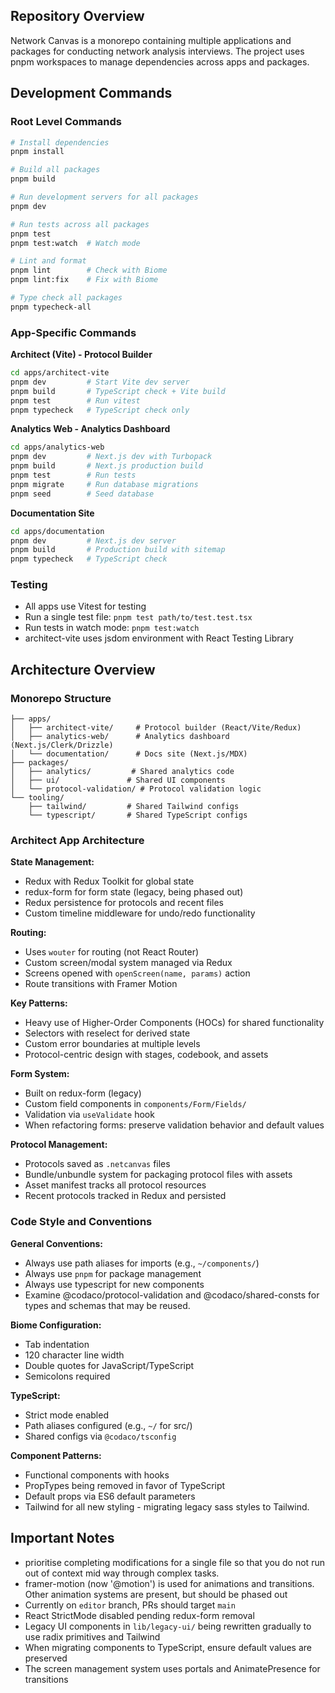 ## Repository Overview

Network Canvas is a monorepo containing multiple applications and packages for conducting network analysis interviews. The project uses pnpm workspaces to manage dependencies across apps and packages.

## Development Commands

### Root Level Commands

```bash
# Install dependencies
pnpm install

# Build all packages
pnpm build

# Run development servers for all packages
pnpm dev

# Run tests across all packages
pnpm test
pnpm test:watch  # Watch mode

# Lint and format
pnpm lint        # Check with Biome
pnpm lint:fix    # Fix with Biome

# Type check all packages
pnpm typecheck-all
```

### App-Specific Commands

**Architect (Vite) - Protocol Builder**

```bash
cd apps/architect-vite
pnpm dev         # Start Vite dev server
pnpm build       # TypeScript check + Vite build
pnpm test        # Run vitest
pnpm typecheck   # TypeScript check only
```

**Analytics Web - Analytics Dashboard**

```bash
cd apps/analytics-web
pnpm dev         # Next.js dev with Turbopack
pnpm build       # Next.js production build
pnpm test        # Run tests
pnpm migrate     # Run database migrations
pnpm seed        # Seed database
```

**Documentation Site**

```bash
cd apps/documentation
pnpm dev         # Next.js dev server
pnpm build       # Production build with sitemap
pnpm typecheck   # TypeScript check
```

### Testing

- All apps use Vitest for testing
- Run a single test file: `pnpm test path/to/test.test.tsx`
- Run tests in watch mode: `pnpm test:watch`
- architect-vite uses jsdom environment with React Testing Library

## Architecture Overview

### Monorepo Structure

```
├── apps/
│   ├── architect-vite/     # Protocol builder (React/Vite/Redux)
│   ├── analytics-web/      # Analytics dashboard (Next.js/Clerk/Drizzle)
│   └── documentation/      # Docs site (Next.js/MDX)
├── packages/
│   ├── analytics/         # Shared analytics code
│   ├── ui/               # Shared UI components
│   └── protocol-validation/ # Protocol validation logic
└── tooling/
    ├── tailwind/         # Shared Tailwind configs
    └── typescript/       # Shared TypeScript configs
```

### Architect App Architecture

**State Management:**

- Redux with Redux Toolkit for global state
- redux-form for form state (legacy, being phased out)
- Redux persistence for protocols and recent files
- Custom timeline middleware for undo/redo functionality

**Routing:**

- Uses `wouter` for routing (not React Router)
- Custom screen/modal system managed via Redux
- Screens opened with `openScreen(name, params)` action
- Route transitions with Framer Motion

**Key Patterns:**

- Heavy use of Higher-Order Components (HOCs) for shared functionality
- Selectors with reselect for derived state
- Custom error boundaries at multiple levels
- Protocol-centric design with stages, codebook, and assets

**Form System:**

- Built on redux-form (legacy)
- Custom field components in `components/Form/Fields/`
- Validation via `useValidate` hook
- When refactoring forms: preserve validation behavior and default values

**Protocol Management:**

- Protocols saved as `.netcanvas` files
- Bundle/unbundle system for packaging protocol files with assets
- Asset manifest tracks all protocol resources
- Recent protocols tracked in Redux and persisted

### Code Style and Conventions

**General Conventions:**

- Always use path aliases for imports (e.g., `~/components/`)
- Always use `pnpm` for package management
- Always use typescript for new components
- Examine @codaco/protocol-validation and @codaco/shared-consts for types and schemas that may be reused.

**Biome Configuration:**

- Tab indentation
- 120 character line width
- Double quotes for JavaScript/TypeScript
- Semicolons required

**TypeScript:**

- Strict mode enabled
- Path aliases configured (e.g., `~/` for src/)
- Shared configs via `@codaco/tsconfig`

**Component Patterns:**

- Functional components with hooks
- PropTypes being removed in favor of TypeScript
- Default props via ES6 default parameters
- Tailwind for all new styling - migrating legacy sass styles to Tailwind.

## Important Notes

- prioritise completing modifications for a single file so that you do not run out of context mid way through complex tasks.
- framer-motion (now '@motion') is used for animations and transitions. Other animation systems are present, but should be phased out
- Currently on `editor` branch, PRs should target `main`
- React StrictMode disabled pending redux-form removal
- Legacy UI components in `lib/legacy-ui/` being rewritten gradually to use radix primitives and Tailwind
- When migrating components to TypeScript, ensure default values are preserved
- The screen management system uses portals and AnimatePresence for transitions
